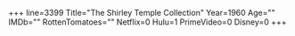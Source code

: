 +++
line=3399
Title="The Shirley Temple Collection"
Year=1960
Age=""
IMDb=""
RottenTomatoes=""
Netflix=0
Hulu=1
PrimeVideo=0
Disney=0
+++

